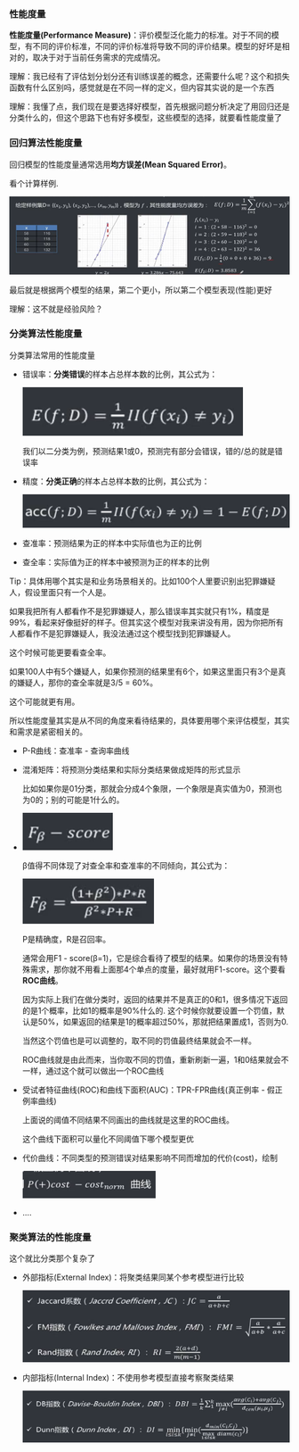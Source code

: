 ### 性能度量

**性能度量(Performance Measure)**：评价模型泛化能力的标准。对于不同的模型，有不同的评价标准，不同的评价标准将导致不同的评价结果。模型的好坏是相对的，取决于对于当前任务需求的完成情况。

理解：我已经有了评估划分划分还有训练误差的概念，还需要什么呢？这个和损失函数有什么区别吗，感觉就是在不同一样的定义，但内容其实说的是一个东西



理解：我懂了点，我们现在是要选择好模型，首先根据问题分析决定了用回归还是分类什么的，但这个思路下也有好多模型，这些模型的选择，就要看性能度量了



### 回归算法性能度量



回归模型的性能度量通常选用**均方误差(Mean Squared Error)**。

看个计算样例.

![image-20210803085907271](https://raw.githubusercontent.com/Rainiwalk/Rain_image/main/2021/20210803085914.png)



最后就是根据两个模型的结果，第二个更小，所以第二个模型表现(性能)更好

理解：这不就是经验风险？





### 分类算法性能度量



分类算法常用的性能度量

* 错误率：**分类错误**的样本占总样本数的比例，其公式为：

  ![image-20210803090332791](https://raw.githubusercontent.com/Rainiwalk/Rain_image/main/2021/20210803090332.png)

  我们以二分类为例，预测结果1或0，预测完有部分会错误，错的/总的就是错误率



* 精度：**分类正确**的样本占总样本数的比例，其公式为：

  ![image-20210803090408683](https://raw.githubusercontent.com/Rainiwalk/Rain_image/main/2021/20210803090408.png)



* 查准率：预测结果为正的样本中实际值也为正的比例

  

* 查全率：实际值为正的样本中被预测为正的样本的比例



Tip：具体用哪个其实是和业务场景相关的。比如100个人里要识别出犯罪嫌疑人，假设里面只有一个人是。

如果我把所有人都看作不是犯罪嫌疑人，那么错误率其实就只有1%，精度是99%，看起来好像挺好的样子。但其实这个模型对我来讲没有用，因为你把所有人都看作不是犯罪嫌疑人，我没法通过这个模型找到犯罪嫌疑人。

这个时候可能更要看查全率。

如果100人中有5个嫌疑人，如果你预测的结果里有6个，如果这里面只有3个是真的嫌疑人，那你的查全率就是3/5 = 60%。

这个可能就更有用。



所以性能度量其实是从不同的角度来看待结果的，具体要用哪个来评估模型，其实和需求是紧密相关的。





* P-R曲线：查准率 - 查询率曲线

  

* 混淆矩阵：将预测分类结果和实际分类结果做成矩阵的形式显示

  比如如果你是01分类，那就会分成4个象限，一个象限是真实值为0，预测也为0的；别的可能是1什么的。



* ![image-20210803090613984](https://raw.githubusercontent.com/Rainiwalk/Rain_image/main/2021/20210803090614.png)

  β值得不同体现了对查全率和查准率的不同倾向，其公式为：

  ![image-20210803090707944](https://raw.githubusercontent.com/Rainiwalk/Rain_image/main/2021/20210803090707.png)

  P是精确度，R是召回率。

  通常会用F1 - score(β=1)，它是综合看待了模型的结果。如果你的场景没有特殊需求，那你就不用看上面那4个单点的度量，最好就用F1-score。这个要看**ROC曲线**。

  因为实际上我们在做分类时，返回的结果并不是真正的0和1，很多情况下返回的是1个概率，比如1的概率是90%什么的.  这个时候你就要设置一个罚值，默认是50%，如果返回的结果是1的概率超过50%，那就把结果置成1，否则为0.   

  当然这个罚值也是可以调整的，取不同的罚值最终结果就会不一样。

  ROC曲线就是由此而来，当你取不同的罚值，重新刷新一遍，1和0结果就会不一样，通过这个就可以做出一个ROC曲线

  

  

* 受试者特征曲线(ROC)和曲线下面积(AUC)：TPR-FPR曲线(真正例率 - 假正例率曲线)

  上面说的阈值不同结果不同画出的曲线就是这里的ROC曲线。

  这个曲线下面积可以量化不同阈值下哪个模型更优

* 代价曲线：不同类型的预测错误对结果影响不同而增加的代价(cost)，绘制

  ![image-20210803090946955](https://raw.githubusercontent.com/Rainiwalk/Rain_image/main/2021/20210803090946.png)



* ....











### 聚类算法的性能度量

这个就比分类那个复杂了



* 外部指标(External Index)：将聚类结果同某个参考模型进行比较

  ![image-20210803093351499](https://raw.githubusercontent.com/Rainiwalk/Rain_image/main/2021/20210803093351.png)



* 内部指标(Internal Index)：不使用参考模型直接考察聚类结果

  ![image-20210803093409644](https://raw.githubusercontent.com/Rainiwalk/Rain_image/main/2021/20210803093409.png)
